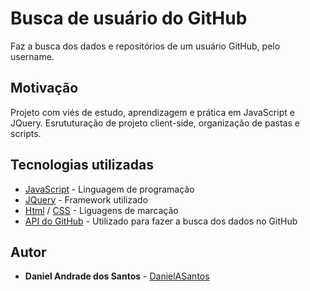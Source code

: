 # Busca de usuário do GitHub
Faz a busca dos dados e repositórios de um usuário GitHub, pelo username.

## Motivação
Projeto com viés de estudo, aprendizagem e prática em JavaScript e JQuery. 
Esrututuração de projeto client-side, organização de pastas e scripts.

## Tecnologias utilizadas
- [JavaScript](https://www.javascript.com/) - Linguagem de programação 
- [JQuery](https://jquery.com/) - Framework utilizado
- [Html](https://pt.wikipedia.org/wiki/HTML) / [CSS](https://pt.wikipedia.org/wiki/Cascading_Style_Sheets) - Liguagens de marcação
- [API do GitHub](https://developer.github.com/v3/) - Utilizado para fazer a busca dos dados no GitHub

## Autor
- **Daniel Andrade dos Santos** - [DanielASantos](https://github.com/DanielASantos)
